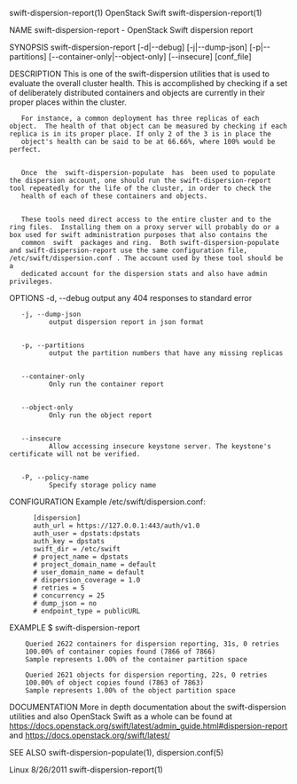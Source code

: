 swift-dispersion-report(1)                                                                     OpenStack Swift                                                                     swift-dispersion-report(1)



NAME
       swift-dispersion-report - OpenStack Swift dispersion report


SYNOPSIS
       swift-dispersion-report [-d|--debug] [-j|--dump-json] [-p|--partitions] [--container-only|--object-only] [--insecure] [conf_file]


DESCRIPTION
       This  is  one  of the swift-dispersion utilities that is used to evaluate the overall cluster health. This is accomplished by checking if a set of deliberately distributed containers and objects are
       currently in their proper places within the cluster.


       For instance, a common deployment has three replicas of each object.  The health of that object can be measured by checking if each replica is in its proper place. If only 2 of the 3 is in place the
       object's health can be said to be at 66.66%, where 100% would be perfect.


       Once  the  swift-dispersion-populate  has  been used to populate the dispersion account, one should run the swift-dispersion-report tool repeatedly for the life of the cluster, in order to check the
       health of each of these containers and objects.


       These tools need direct access to the entire cluster and to the ring files.  Installing them on a proxy server will probably do or a box used for swift administration purposes that also contains the
       common  swift  packages and ring.  Both swift-dispersion-populate and swift-dispersion-report use the same configuration file, /etc/swift/dispersion.conf . The account used by these tool should be a
       dedicated account for the dispersion stats and also have admin privileges.


OPTIONS
       -d, --debug
              output any 404 responses to standard error


       -j, --dump-json
              output dispersion report in json format


       -p, --partitions
              output the partition numbers that have any missing replicas


       --container-only
              Only run the container report


       --object-only
              Only run the object report


       --insecure
              Allow accessing insecure keystone server. The keystone's certificate will not be verified.


       -P, --policy-name
              Specify storage policy name


CONFIGURATION
       Example /etc/swift/dispersion.conf:

          [dispersion]
          auth_url = https://127.0.0.1:443/auth/v1.0
          auth_user = dpstats:dpstats
          auth_key = dpstats
          swift_dir = /etc/swift
          # project_name = dpstats
          # project_domain_name = default
          # user_domain_name = default
          # dispersion_coverage = 1.0
          # retries = 5
          # concurrency = 25
          # dump_json = no
          # endpoint_type = publicURL


EXAMPLE
       $ swift-dispersion-report


        Queried 2622 containers for dispersion reporting, 31s, 0 retries
        100.00% of container copies found (7866 of 7866)
        Sample represents 1.00% of the container partition space

        Queried 2621 objects for dispersion reporting, 22s, 0 retries
        100.00% of object copies found (7863 of 7863)
        Sample represents 1.00% of the object partition space




DOCUMENTATION
       More in depth documentation about the swift-dispersion utilities and also OpenStack Swift as a whole can be found  at  https://docs.openstack.org/swift/latest/admin_guide.html#dispersion-report  and
       https://docs.openstack.org/swift/latest/



SEE ALSO
       swift-dispersion-populate(1), dispersion.conf(5)



Linux                                                                                             8/26/2011                                                                        swift-dispersion-report(1)
